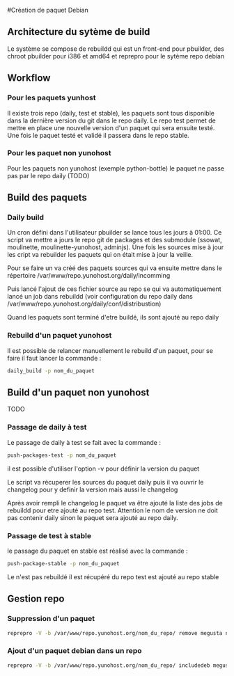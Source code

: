 #Création de paquet Debian

## Architecture du sytème de build

Le système se compose de rebuildd qui est un front-end pour pbuilder, des chroot pbuilder pour i386 et amd64 et reprepro pour le sytème repo debian

## Workflow

### Pour les paquets yunhost

Il existe trois repo (daily, test et stable), les paquets sont tous disponible dans la dernière version du git dans le repo daily. Le repo test permet de mettre en place une nouvelle version d'un paquet qui sera ensuite testé. Une fois le paquet testé et validé il passera dans le repo stable.

### Pour les paquet non yunohost

Pour les paquets non yunohost (exemple python-bottle) le paquet ne passe pas par le repo daily (TODO)


## Build des paquets

### Daily build

Un cron défini dans l'utilisateur pbuilder se lance tous les jours à 01:00. Ce script va mettre a jours le repo git de packages et des submodule (ssowat, moulinette, moulinette-yunohost, adminjs). 
Une fois les sources mise à jour les cript va rebuilder les paquets qui on était mise à jour la veille.

Pour se faire un va créé des paquets sources qui va ensuite mettre dans le répertoire /var/www/repo.yunohost.org/daily/incomming

Puis lancé l'ajout de ces fichier source au repo se qui va automatiquement lancé un job dans rebuildd (voir configuration du repo daily dans /var/www/repo.yunohost.org/daily/conf/distribustion)

Quand les paquets sont terminé d'etre buildé, ils sont ajouté au repo daily

### Rebuild d'un paquet yunohost

Il est possible de relancer manuellement le rebuild d'un paquet, pour se faire il faut lancer la commande :
```bash
daily_build -p nom_du_paquet
```

## Build d'un paquet non yunohost

TODO

### Passage de daily à test

Le passage de daily à test se fait avec la commande : 
```bash
push-packages-test -p nom_du_paquet
```

 il est possible d'utiliser l'option -v pour définir la version du paquet

Le script va récuperer les sources du paquet daily puis il va ouvrir le changelog pour y definir la version mais aussi le changelog

Après avoir rempli le changelog le paquet va être ajouté la liste des jobs de rebuildd pour etre ajouté au repo test. 
Attention le nom de version ne doit pas contenir daily sinon le paquet sera ajouté au repo daily.


### Passage de test à stable

le passage du paquet en stable est réalisé avec la commande : 
```bash
push-package-stable -p nom_du_paquet
```

Le n'est pas rebuildé il est récupéré du repo test est ajouté au repo stable

## Gestion repo

### Suppression d'un paquet

```bash
reprepro -V -b /var/www/repo.yunohost.org/nom_du_repo/ remove megusta nom_du_paquet
```

### Ajout d'un paquet debian dans un repo
```bash
reprepro -V -b /var/www/repo.yunohost.org/nom_du_repo/ includedeb megusta nom_du_paquet.deb
```

